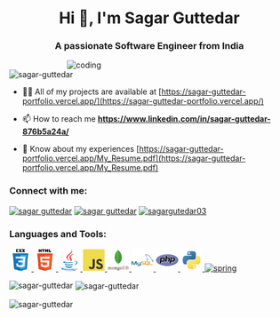 <h1 align="center">Hi 👋, I'm Sagar Guttedar</h1>
<h3 align="center">A passionate Software Engineer from India</h3>

<img align="right" alt="coding" width="400" src="https://encrypted-tbn0.gstatic.com/images?q=tbn:ANd9GcSMefBCJEQC8y3kYH_FclrV1oEKDn6w3oWgawDWXIh-62HOneTe0s5U7O9RALKG89v5mI8&usqp=CAU">

<p align="left"> <img src="https://komarev.com/ghpvc/?username=sagar-guttedar&label=Profile%20views&color=0e75b6&style=flat" alt="sagar-guttedar" /> </p>

- 👨‍💻 All of my projects are available at [https://sagar-guttedar-portfolio.vercel.app/](https://sagar-guttedar-portfolio.vercel.app/)

- 📫 How to reach me **https://www.linkedin.com/in/sagar-guttedar-876b5a24a/**

- 📄 Know about my experiences [https://sagar-guttedar-portfolio.vercel.app/My_Resume.pdf](https://sagar-guttedar-portfolio.vercel.app/My_Resume.pdf)

<h3 align="left">Connect with me:</h3>
<p align="left">
<a href="https://linkedin.com/in/sagar guttedar" target="blank"><img align="center" src="https://raw.githubusercontent.com/rahuldkjain/github-profile-readme-generator/master/src/images/icons/Social/linked-in-alt.svg" alt="sagar guttedar" height="30" width="40" /></a>
<a href="https://fb.com/sagar guttedar" target="blank"><img align="center" src="https://raw.githubusercontent.com/rahuldkjain/github-profile-readme-generator/master/src/images/icons/Social/facebook.svg" alt="sagar guttedar" height="30" width="40" /></a>
<a href="https://instagram.com/sagargutedar03" target="blank"><img align="center" src="https://raw.githubusercontent.com/rahuldkjain/github-profile-readme-generator/master/src/images/icons/Social/instagram.svg" alt="sagargutedar03" height="30" width="40" /></a>
</p>

<h3 align="left">Languages and Tools:</h3>
<p align="left"> <a href="https://www.w3schools.com/css/" target="_blank" rel="noreferrer"> <img src="https://raw.githubusercontent.com/devicons/devicon/master/icons/css3/css3-original-wordmark.svg" alt="css3" width="40" height="40"/> </a> <a href="https://www.w3.org/html/" target="_blank" rel="noreferrer"> <img src="https://raw.githubusercontent.com/devicons/devicon/master/icons/html5/html5-original-wordmark.svg" alt="html5" width="40" height="40"/> </a> <a href="https://www.java.com" target="_blank" rel="noreferrer"> <img src="https://raw.githubusercontent.com/devicons/devicon/master/icons/java/java-original.svg" alt="java" width="40" height="40"/> </a> <a href="https://developer.mozilla.org/en-US/docs/Web/JavaScript" target="_blank" rel="noreferrer"> <img src="https://raw.githubusercontent.com/devicons/devicon/master/icons/javascript/javascript-original.svg" alt="javascript" width="40" height="40"/> </a> <a href="https://www.mongodb.com/" target="_blank" rel="noreferrer"> <img src="https://raw.githubusercontent.com/devicons/devicon/master/icons/mongodb/mongodb-original-wordmark.svg" alt="mongodb" width="40" height="40"/> </a> <a href="https://www.mysql.com/" target="_blank" rel="noreferrer"> <img src="https://raw.githubusercontent.com/devicons/devicon/master/icons/mysql/mysql-original-wordmark.svg" alt="mysql" width="40" height="40"/> </a> <a href="https://www.php.net" target="_blank" rel="noreferrer"> <img src="https://raw.githubusercontent.com/devicons/devicon/master/icons/php/php-original.svg" alt="php" width="40" height="40"/> </a> <a href="https://www.python.org" target="_blank" rel="noreferrer"> <img src="https://raw.githubusercontent.com/devicons/devicon/master/icons/python/python-original.svg" alt="python" width="40" height="40"/> </a> <a href="https://spring.io/" target="_blank" rel="noreferrer"> <img src="https://www.vectorlogo.zone/logos/springio/springio-icon.svg" alt="spring" width="40" height="40"/> </a> </p>

<p><img align="left" src="https://github-readme-stats.vercel.app/api/top-langs?username=sagar-guttedar&show_icons=true&locale=en&layout=compact" alt="sagar-guttedar" /></p>

<p>&nbsp;<img align="center" src="https://github-readme-stats.vercel.app/api?username=sagar-guttedar&show_icons=true&locale=en" alt="sagar-guttedar" /></p>

<p><img align="center" src="https://github-readme-streak-stats.herokuapp.com/?user=sagar-guttedar&" alt="sagar-guttedar" /></p>
